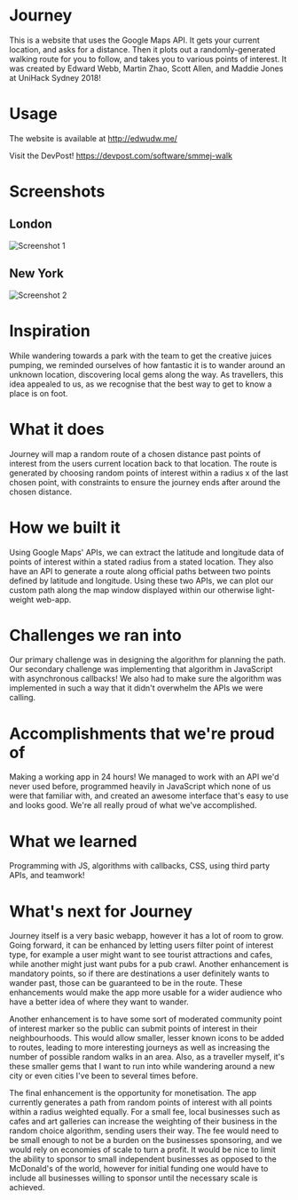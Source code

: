 # Journey
This is a website that uses the Google Maps API. It gets your current location, and asks for a distance. Then it plots out a randomly-generated walking route for you to follow, and takes you to various points of interest. It was created by Edward Webb, Martin Zhao, Scott Allen, and Maddie Jones at UniHack Sydney 2018! 

# Usage
The website is available at http://edwudw.me/

Visit the DevPost! https://devpost.com/software/smmej-walk

# Screenshots
## London 
![Screenshot 1](https://challengepost-s3-challengepost.netdna-ssl.com/photos/production/software_photos/000/669/466/datas/gallery.jpg)
## New York
![Screenshot 2](https://challengepost-s3-challengepost.netdna-ssl.com/photos/production/software_photos/000/669/531/datas/gallery.jpg)

# Inspiration
While wandering towards a park with the team to get the creative juices pumping, we reminded ourselves of how fantastic it is to wander around an unknown location, discovering local gems along the way. As travellers, this idea appealed to us, as we recognise that the best way to get to know a place is on foot.

# What it does
Journey will map a random route of a chosen distance past points of interest from the users current location back to that location. The route is generated by choosing random points of interest within a radius x of the last chosen point, with constraints to ensure the journey ends after around the chosen distance.

# How we built it
Using Google Maps' APIs, we can extract the latitude and longitude data of points of interest within a stated radius from a stated location. They also have an API to generate a route along official paths between two points defined by latitude and longitude. Using these two APIs, we can plot our custom path along the map window displayed within our otherwise light-weight web-app.

# Challenges we ran into
Our primary challenge was in designing the algorithm for planning the path. Our secondary challenge was implementing that algorithm in JavaScript with asynchronous callbacks! We also had to make sure the algorithm was implemented in such a way that it didn't overwhelm the APIs we were calling.

# Accomplishments that we're proud of
Making a working app in 24 hours! We managed to work with an API we'd never used before, programmed heavily in JavaScript which none of us were that familiar with, and created an awesome interface that's easy to use and looks good. We're all really proud of what we've accomplished.

# What we learned
Programming with JS, algorithms with callbacks, CSS, using third party APIs, and teamwork!

# What's next for Journey
Journey itself is a very basic webapp, however it has a lot of room to grow. Going forward, it can be enhanced by letting users filter point of interest type, for example a user might want to see tourist attractions and cafes, while another might just want pubs for a pub crawl. Another enhancement is mandatory points, so if there are destinations a user definitely wants to wander past, those can be guaranteed to be in the route. These enhancements would make the app more usable for a wider audience who have a better idea of where they want to wander.

Another enhancement is to have some sort of moderated community point of interest marker so the public can submit points of interest in their neighbourhoods. This would allow smaller, lesser known icons to be added to routes, leading to more interesting journeys as well as increasing the number of possible random walks in an area. Also, as a traveller myself, it's these smaller gems that I want to run into while wandering around a new city or even cities I've been to several times before.

The final enhancement is the opportunity for monetisation. The app currently generates a path from random points of interest with all points within a radius weighted equally. For a small fee, local businesses such as cafes and art galleries can increase the weighting of their business in the random choice algorithm, sending users their way. The fee would need to be small enough to not be a burden on the businesses sponsoring, and we would rely on economies of scale to turn a profit. It would be nice to limit the ability to sponsor to small independent businesses as opposed to the McDonald's of the world, however for initial funding one would have to include all businesses willing to sponsor until the necessary scale is achieved.
